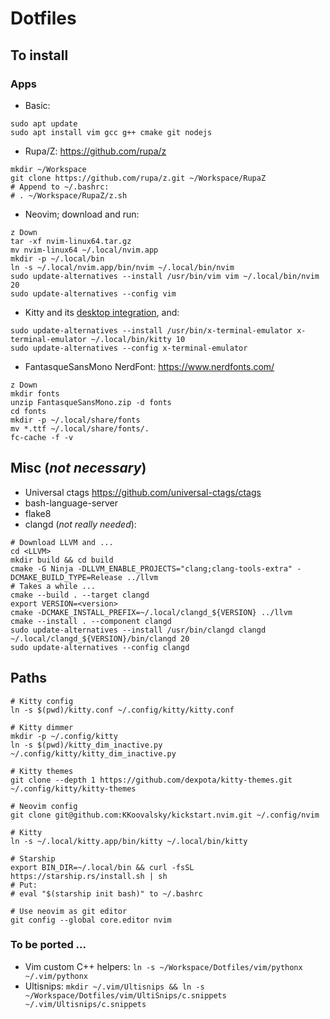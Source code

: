 # Dotfiles

## To install

### Apps

* Basic:
```
sudo apt update
sudo apt install vim gcc g++ cmake git nodejs
```

* Rupa/Z: https://github.com/rupa/z
```
mkdir ~/Workspace
git clone https://github.com/rupa/z.git ~/Workspace/RupaZ
# Append to ~/.bashrc:
# . ~/Workspace/RupaZ/z.sh
```

* Neovim; download and run:
```
z Down
tar -xf nvim-linux64.tar.gz
mv nvim-linux64 ~/.local/nvim.app
mkdir -p ~/.local/bin
ln -s ~/.local/nvim.app/bin/nvim ~/.local/bin/nvim
sudo update-alternatives --install /usr/bin/vim vim ~/.local/bin/nvim 20
sudo update-alternatives --config vim
```
* Kitty and its [desktop integration](https://sw.kovidgoyal.net/kitty/binary/#desktop-integration-on-linux), and:
```
sudo update-alternatives --install /usr/bin/x-terminal-emulator x-terminal-emulator ~/.local/bin/kitty 10
sudo update-alternatives --config x-terminal-emulator
```
* FantasqueSansMono NerdFont: https://www.nerdfonts.com/
```
z Down
mkdir fonts
unzip FantasqueSansMono.zip -d fonts
cd fonts
mkdir -p ~/.local/share/fonts
mv *.ttf ~/.local/share/fonts/.
fc-cache -f -v
```

## Misc (_not necessary_)

* Universal ctags https://github.com/universal-ctags/ctags
* bash-language-server
* flake8
* clangd (_not really needed_):
```
# Download LLVM and ...
cd <LLVM>
mkdir build && cd build
cmake -G Ninja -DLLVM_ENABLE_PROJECTS="clang;clang-tools-extra" -DCMAKE_BUILD_TYPE=Release ../llvm
# Takes a while ...
cmake --build . --target clangd
export VERSION=<version>
cmake -DCMAKE_INSTALL_PREFIX=~/.local/clangd_${VERSION} ../llvm
cmake --install . --component clangd
sudo update-alternatives --install /usr/bin/clangd clangd ~/.local/clangd_${VERSION}/bin/clangd 20
sudo update-alternatives --config clangd
```

## Paths

```
# Kitty config
ln -s $(pwd)/kitty.conf ~/.config/kitty/kitty.conf

# Kitty dimmer
mkdir -p ~/.config/kitty
ln -s $(pwd)/kitty_dim_inactive.py ~/.config/kitty/kitty_dim_inactive.py

# Kitty themes
git clone --depth 1 https://github.com/dexpota/kitty-themes.git ~/.config/kitty/kitty-themes

# Neovim config
git clone git@github.com:KKoovalsky/kickstart.nvim.git ~/.config/nvim

# Kitty
ln -s ~/.local/kitty.app/bin/kitty ~/.local/bin/kitty

# Starship
export BIN_DIR=~/.local/bin && curl -fsSL https://starship.rs/install.sh | sh
# Put:
# eval "$(starship init bash)" to ~/.bashrc

# Use neovim as git editor
git config --global core.editor nvim
```

### To be ported  ...

* Vim custom C++ helpers: `ln -s ~/Workspace/Dotfiles/vim/pythonx ~/.vim/pythonx`
* Ultisnips: `mkdir ~/.vim/Ultisnips && ln -s ~/Workspace/Dotfiles/vim/UltiSnips/c.snippets ~/.vim/Ultisnips/c.snippets`
